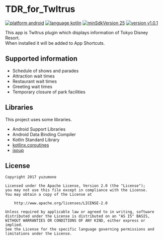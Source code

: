 # TDR_for_Twltrus
[![platform android](https://img.shields.io/badge/platform-android-green.svg)](#)
[![language kotlin](https://img.shields.io/badge/language-kotlin-green.svg)](#)
[![minSdkVersion 25](https://img.shields.io/badge/minSdkVersion-25-red.svg)](#)
[![version v1.0.1](https://img.shields.io/badge/version-v1.0.1-blue.svg)](#)

This app is Twltrus plugin which displays information of Tokyo Disney Resort.  
When installed it will be added to App Shortcuts.

## Supported information
- Schedule of shows and parades
- Attraction wait times
- Restaurant wait times
- Greeting wait times
- Temporary closure of park facilities

## Libraries
This project uses some libraries.

- Android Support Libraries
- Android Data Binding Compiler
- Kotlin Standard Library
- [kotlinx.coroutines](https://github.com/Kotlin/kotlinx.coroutines)
- [jsoup](https://jsoup.org/)

## License
```
Copyright 2017 yuzumone

Licensed under the Apache License, Version 2.0 (the "License");
you may not use this file except in compliance with the License.
You may obtain a copy of the License at

    http://www.apache.org/licenses/LICENSE-2.0

Unless required by applicable law or agreed to in writing, software
distributed under the License is distributed on an "AS IS" BASIS,
WITHOUT WARRANTIES OR CONDITIONS OF ANY KIND, either express or implied.
See the License for the specific language governing permissions and
limitations under the License.
```